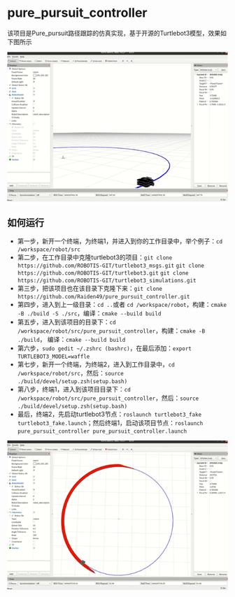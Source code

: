 # pure_pursuit_controller
​	该项目是Pure_pursuit路径跟踪的仿真实现，基于开源的Turtlebot3模型，效果如下图所示

![2](docs/2.gif)

## 如何运行

- 第一步，新开一个终端，为终端1，并进入到你的工作目录中，举个例子：`cd /workspace/robot/src`
- 第二步，在工作目录中克隆turtlebot3的项目：`git clone  https://github.com/ROBOTIS-GIT/turtlebot3_msgs.git`   `git clone  https://github.com/ROBOTIS-GIT/turtlebot3.git`   `git clone https://github.com/ROBOTIS-GIT/turtlebot3_simulations.git`
- 第三步，把该项目也在该目录下克隆下来：`git clone https://github.com/Raiden49/pure_pursuit_controller.git `
- 第四步，进入到上一级目录：`cd ..`或者 `cd /workspace/robot`，构建：`cmake -B ./build -S ./src`，编译：`cmake --build build`
- 第五步，进入到该项目的目录下：`cd /workspace/robot/src/pure_pursuit_controller`，构建：`cmake -B ./build`， 编译：`cmake --build build`
- 第六步，`sudo gedit ~/.zshrc (bashrc)`，在最后添加：`export TURTLEBOT3_MODEL=waffle`
- 第七步，新开一个终端，为终端2，进入到工作目录中，`cd /workspace/robot/src`，然后：`source ./build/devel/setup.zsh(setup.bash) `
- 第八步，终端1，进入到该项目目录下：`cd /workspace/robot/src/pure_pursuit_controller`，然后：`source ./build/devel/setup.zsh(setup.bash) `
- 最后，终端2，先启动turtlebot3节点：`roslaunch turtlebot3_fake turtlebot3_fake.launch`；然后终端1，启动该项目节点：`roslaunch pure_pursuit_controller pure_pursuit_controller.launch `

![1](docs/1.gif)
